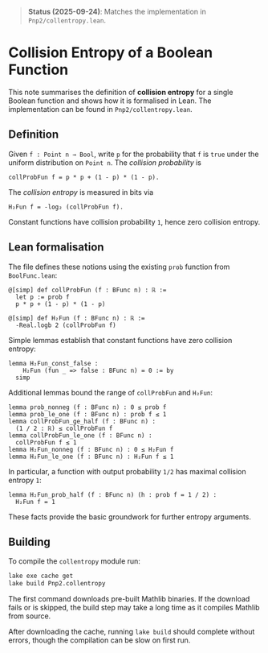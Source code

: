 > **Status (2025-09-24)**: Matches the implementation in `Pnp2/collentropy.lean`.
>
# Collision Entropy of a Boolean Function

This note summarises the definition of **collision entropy** for a
single Boolean function and shows how it is formalised in Lean.  The
implementation can be found in `Pnp2/collentropy.lean`.

## Definition

Given `f : Point n → Bool`, write `p` for the probability that `f` is
`true` under the uniform distribution on `Point n`.  The *collision
probability* is
```
collProbFun f = p * p + (1 - p) * (1 - p).
```
The *collision entropy* is measured in bits via
```
H₂Fun f = -log₂ (collProbFun f).
```
Constant functions have collision probability `1`, hence zero collision
entropy.

## Lean formalisation

The file defines these notions using the existing `prob` function from
`BoolFunc.lean`:

```lean
@[simp] def collProbFun (f : BFunc n) : ℝ :=
  let p := prob f
  p * p + (1 - p) * (1 - p)

@[simp] def H₂Fun (f : BFunc n) : ℝ :=
  -Real.logb 2 (collProbFun f)
```

Simple lemmas establish that constant functions have zero collision
entropy:
```lean
lemma H₂Fun_const_false :
    H₂Fun (fun _ => false : BFunc n) = 0 := by
  simp
```

Additional lemmas bound the range of `collProbFun` and `H₂Fun`:
```lean
lemma prob_nonneg (f : BFunc n) : 0 ≤ prob f
lemma prob_le_one (f : BFunc n) : prob f ≤ 1
lemma collProbFun_ge_half (f : BFunc n) :
  (1 / 2 : ℝ) ≤ collProbFun f
lemma collProbFun_le_one (f : BFunc n) :
  collProbFun f ≤ 1
lemma H₂Fun_nonneg (f : BFunc n) : 0 ≤ H₂Fun f
lemma H₂Fun_le_one (f : BFunc n) : H₂Fun f ≤ 1
```
In particular, a function with output probability `1/2` has maximal
collision entropy `1`:
```lean
lemma H₂Fun_prob_half (f : BFunc n) (h : prob f = 1 / 2) :
  H₂Fun f = 1
```

These facts provide the basic groundwork for further entropy arguments.

## Building

To compile the `collentropy` module run:
```bash
lake exe cache get
lake build Pnp2.collentropy
```
The first command downloads pre-built Mathlib binaries. If the download fails or is skipped, the build step may take a long time as it compiles Mathlib from source.

After downloading the cache, running `lake build` should complete without errors, though the compilation can be slow on first run.

